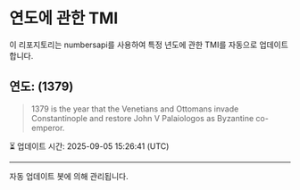 
# 연도에 관한 TMI

이 리포지토리는 numbersapi를 사용하여 특정 년도에 관한 TMI를 자동으로 업데이트합니다.

## 연도: (1379)
> 1379 is the year that the Venetians and Ottomans invade Constantinople and restore John V Palaiologos as Byzantine co-emperor.

⏳ 업데이트 시간: 2025-09-05 15:26:41 (UTC)

---
자동 업데이트 봇에 의해 관리됩니다.
